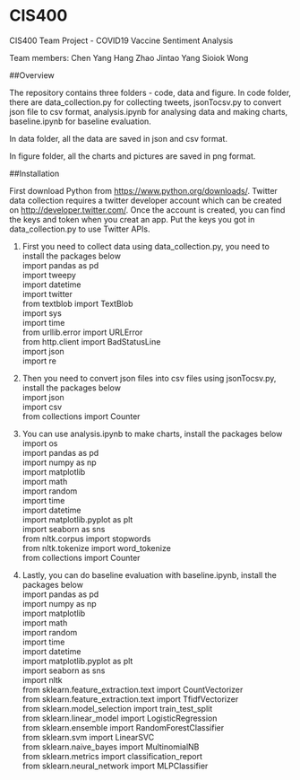 # CIS400
CIS400 Team Project - COVID19 Vaccine Sentiment Analysis

Team members:
Chen Yang
Hang Zhao
Jintao Yang
Sioiok Wong

##Overview

The repository contains three folders - code, data and figure.
In code folder, there are data_collection.py for collecting tweets, jsonTocsv.py to convert json file to csv format, analysis.ipynb for analysing data and making charts, baseline.ipynb for baseline evaluation.

In data folder, all the data are saved in json and csv format.

In figure folder, all the charts and pictures are saved in png format.

##Installation

First download Python from https://www.python.org/downloads/.
Twitter data collection requires a twitter developer account which can be created on http://developer.twitter.com/.
Once the account is created, you can find the keys and token when you creat an app.
Put the keys you got in data_collection.py to use Twitter APIs.

1. First you need to collect data using data_collection.py, you need to install the packages below<br/>
import pandas as pd<br/>
import tweepy<br/>
import datetime<br/>
import twitter<br/>
from textblob import TextBlob<br/>
import sys<br/>
import time<br/>
from urllib.error import URLError<br/>
from http.client import BadStatusLine<br/>
import json<br/>
import re

2. Then you need to convert json files into csv files using jsonTocsv.py, install the packages below<br/>
import json<br/>
import csv<br/>
from collections import Counter

3. You can use analysis.ipynb to make charts, install the packages below<br/>
import os<br/>
import pandas as pd<br/>
import numpy as np<br/>
import matplotlib<br/>
import math<br/>
import random<br/>
import time<br/>
import datetime<br/>
import matplotlib.pyplot as plt<br/>
import seaborn as sns<br/>
from nltk.corpus import stopwords<br/>
from nltk.tokenize import word_tokenize<br/>
from collections import Counter

4. Lastly, you can do baseline evaluation with baseline.ipynb, install the packages below<br/>
import pandas as pd<br/>
import numpy as np<br/>
import matplotlib<br/>
import math<br/>
import random<br/>
import time<br/>
import datetime<br/>
import matplotlib.pyplot as plt<br/>
import seaborn as sns<br/>
import nltk<br/>
from sklearn.feature_extraction.text import CountVectorizer<br/>
from sklearn.feature_extraction.text import TfidfVectorizer<br/>
from sklearn.model_selection import train_test_split<br/>
from sklearn.linear_model import LogisticRegression<br/>
from sklearn.ensemble import RandomForestClassifier<br/>
from sklearn.svm import LinearSVC<br/>
from sklearn.naive_bayes import MultinomialNB<br/>
from sklearn.metrics import classification_report<br/>
from sklearn.neural_network import MLPClassifier
